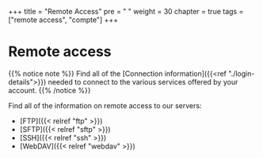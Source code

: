 +++
title = "Remote Access"
pre = "<i class='fas fa-fw fa-network-wired'></i> "
weight = 30
chapter = true
tags = ["remote access", "compte"]
+++

# Remote access

{{% notice note %}}
Find all of the [Connection information]({{<ref "./login-details">}}) needed to connect to the various services offered by your account.
{{% /notice %}}

Find all of the information on remote access to our servers:

- [FTP]({{< relref "ftp" >}})
- [SFTP]({{< relref "sftp" >}})
- [SSH]({{< relref "ssh" >}})
- [WebDAV]({{< relref "webdav" >}})
